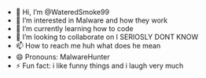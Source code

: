 - 👋 Hi, I’m @WateredSmoke99
- 👀 I’m interested in Malware and how they work
- 🌱 I’m currently learning how to code
- 💞️ I’m looking to collaborate on I SERIOSLY DONT KNOW
- 📫 How to reach me huh what does he mean
- 😄 Pronouns: MalwareHunter
- ⚡ Fun fact: i like funny things and i laugh very much

<!---
WateredSmoke99/WateredSmoke99 is a ✨ special ✨ repository because its `README.md` (this file) appears on your GitHub profile.
You can click the Preview link to take a look at your changes.
--->
